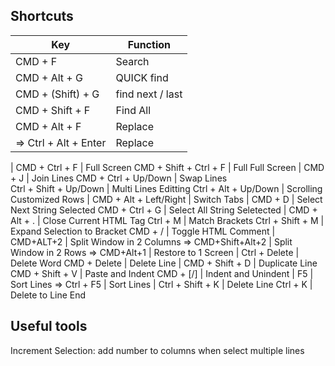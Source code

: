 ## Shortcuts

Key                     | Function
------------------------|----------------
CMD + F                 | Search
CMD + Alt + G           | QUICK find
CMD + (Shift) + G       | find next / last
CMD + Shift + F         | Find All
CMD + Alt + F           | Replace 
=> Ctrl + Alt + Enter   | Replace
|
CMD + Ctrl + F          | Full Screen
CMD + Shift + Ctrl + F  | Full Full Screen
|
CMD + J                 | Join Lines
CMD + Ctrl + Up/Down    | Swap Lines     
Ctrl + Shift + Up/Down  | Multi Lines Editting
Ctrl + Alt + Up/Down    | Scrolling Customized Rows
|
CMD + Alt + Left/Right  | Switch Tabs
|
CMD + D                 | Select Next String Selected
CMD + Ctrl + G          | Select All String Seletected 
|
CMD + Alt + .           | Close Current HTML Tag
Ctrl + M                | Match Brackets
Ctrl + Shift + M        | Expand Selection to Bracket
CMD + /                 | Toggle HTML Comment
|
CMD+ALT+2               | Split Window in 2 Columns
=> CMD+Shift+Alt+2      | Split Window in 2 Rows
=> CMD+Alt+1            | Restore to 1 Screen
|
Ctrl + Delete           | Delete Word
CMD + Delete            | Delete Line
|
CMD + Shift + D         | Duplicate Line
CMD + Shift + V         | Paste and Indent
CMD + [/]               | Indent and Unindent
|
F5                      | Sort Lines
=> Ctrl + F5            | Sort Lines
|
Ctrl + Shift + K        | Delete Line
Ctrl + K                | Delete to Line End


## Useful tools

Increment Selection: add number to columns when select multiple lines